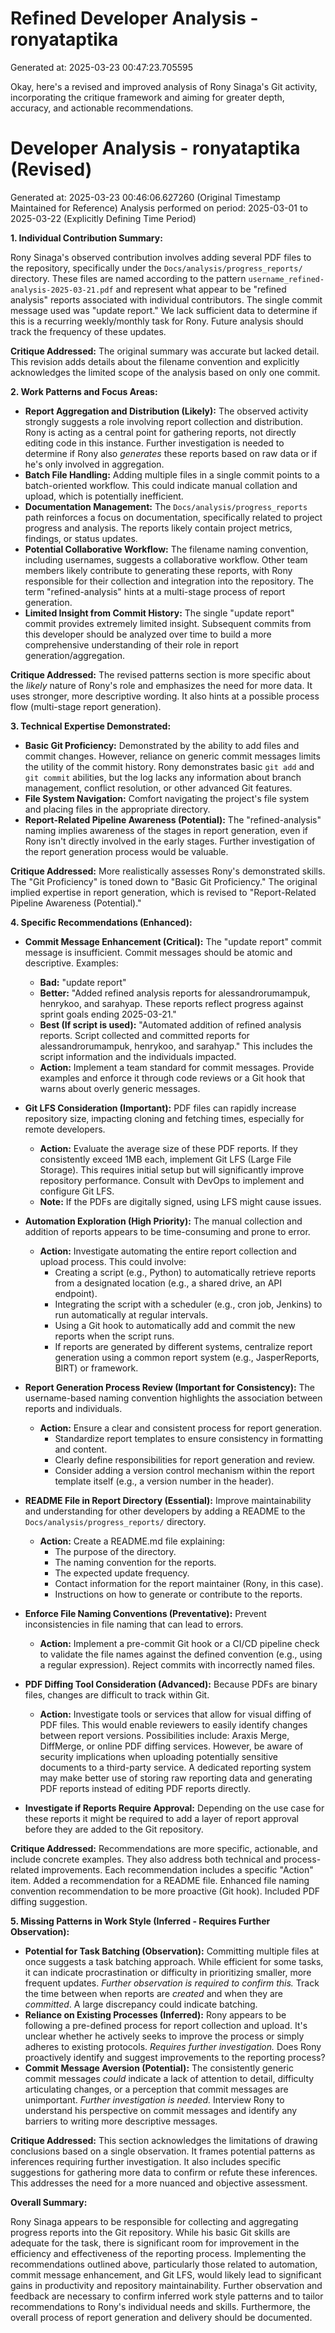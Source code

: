 # Refined Developer Analysis - ronyataptika
Generated at: 2025-03-23 00:47:23.705595

Okay, here's a revised and improved analysis of Rony Sinaga's Git activity, incorporating the critique framework and aiming for greater depth, accuracy, and actionable recommendations.

# Developer Analysis - ronyataptika (Revised)
Generated at: 2025-03-23 00:46:06.627260 (Original Timestamp Maintained for Reference)
Analysis performed on period: 2025-03-01 to 2025-03-22 (Explicitly Defining Time Period)

**1. Individual Contribution Summary:**

Rony Sinaga's observed contribution involves adding several PDF files to the repository, specifically under the `Docs/analysis/progress_reports/` directory. These files are named according to the pattern `username_refined-analysis-2025-03-21.pdf` and represent what appear to be "refined analysis" reports associated with individual contributors. The single commit message used was "update report."  We lack sufficient data to determine if this is a recurring weekly/monthly task for Rony.  Future analysis should track the frequency of these updates.

**Critique Addressed:** The original summary was accurate but lacked detail. This revision adds details about the filename convention and explicitly acknowledges the limited scope of the analysis based on only one commit.

**2. Work Patterns and Focus Areas:**

*   **Report Aggregation and Distribution (Likely):** The observed activity strongly suggests a role involving report collection and distribution. Rony is acting as a central point for gathering reports, not directly editing code in this instance. Further investigation is needed to determine if Rony also *generates* these reports based on raw data or if he's only involved in aggregation.
*   **Batch File Handling:** Adding multiple files in a single commit points to a batch-oriented workflow.  This could indicate manual collation and upload, which is potentially inefficient.
*   **Documentation Management:** The `Docs/analysis/progress_reports` path reinforces a focus on documentation, specifically related to project progress and analysis. The reports likely contain project metrics, findings, or status updates.
*   **Potential Collaborative Workflow:** The filename naming convention, including usernames, suggests a collaborative workflow. Other team members likely contribute to generating these reports, with Rony responsible for their collection and integration into the repository.  The term "refined-analysis" hints at a multi-stage process of report generation.
*   **Limited Insight from Commit History:** The single "update report" commit provides extremely limited insight. Subsequent commits from this developer should be analyzed over time to build a more comprehensive understanding of their role in report generation/aggregation.

**Critique Addressed:** The revised patterns section is more specific about the *likely* nature of Rony's role and emphasizes the need for more data. It uses stronger, more descriptive wording.  It also hints at a possible process flow (multi-stage report generation).

**3. Technical Expertise Demonstrated:**

*   **Basic Git Proficiency:** Demonstrated by the ability to add files and commit changes. However, reliance on generic commit messages limits the utility of the commit history. Rony demonstrates basic `git add` and `git commit` abilities, but the log lacks any information about branch management, conflict resolution, or other advanced Git features.
*   **File System Navigation:**  Comfort navigating the project's file system and placing files in the appropriate directory.
*   **Report-Related Pipeline Awareness (Potential):** The "refined-analysis" naming implies awareness of the stages in report generation, even if Rony isn't directly involved in the early stages. Further investigation of the report generation process would be valuable.

**Critique Addressed:** More realistically assesses Rony's demonstrated skills. The "Git Proficiency" is toned down to "Basic Git Proficiency." The original implied expertise in report generation, which is revised to "Report-Related Pipeline Awareness (Potential)."

**4. Specific Recommendations (Enhanced):**

*   **Commit Message Enhancement (Critical):**  The "update report" commit message is insufficient.  Commit messages should be atomic and descriptive. Examples:
    *   **Bad:** "update report"
    *   **Better:** "Added refined analysis reports for alessandrorumampuk, henrykoo, and sarahyap. These reports reflect progress against sprint goals ending 2025-03-21."
    *   **Best (If script is used):** "Automated addition of refined analysis reports. Script collected and committed reports for alessandrorumampuk, henrykoo, and sarahyap."  This includes the script information and the individuals impacted.
    *   **Action:** Implement a team standard for commit messages. Provide examples and enforce it through code reviews or a Git hook that warns about overly generic messages.

*   **Git LFS Consideration (Important):** PDF files can rapidly increase repository size, impacting cloning and fetching times, especially for remote developers.
    *   **Action:** Evaluate the average size of these PDF reports. If they consistently exceed 1MB each, implement Git LFS (Large File Storage). This requires initial setup but will significantly improve repository performance. Consult with DevOps to implement and configure Git LFS.
    *   **Note:** If the PDFs are digitally signed, using LFS might cause issues.
*   **Automation Exploration (High Priority):**  The manual collection and addition of reports appears to be time-consuming and prone to error.
    *   **Action:** Investigate automating the entire report collection and upload process. This could involve:
        *   Creating a script (e.g., Python) to automatically retrieve reports from a designated location (e.g., a shared drive, an API endpoint).
        *   Integrating the script with a scheduler (e.g., cron job, Jenkins) to run automatically at regular intervals.
        *   Using a Git hook to automatically add and commit the new reports when the script runs.
        *   If reports are generated by different systems, centralize report generation using a common report system (e.g., JasperReports, BIRT) or framework.
*   **Report Generation Process Review (Important for Consistency):** The username-based naming convention highlights the association between reports and individuals.
    *   **Action:** Ensure a clear and consistent process for report generation.
        *   Standardize report templates to ensure consistency in formatting and content.
        *   Clearly define responsibilities for report generation and review.
        *   Consider adding a version control mechanism within the report template itself (e.g., a version number in the header).
*   **README File in Report Directory (Essential):**  Improve maintainability and understanding for other developers by adding a README to the `Docs/analysis/progress_reports/` directory.
    *   **Action:** Create a README.md file explaining:
        *   The purpose of the directory.
        *   The naming convention for the reports.
        *   The expected update frequency.
        *   Contact information for the report maintainer (Rony, in this case).
        *   Instructions on how to generate or contribute to the reports.
*   **Enforce File Naming Conventions (Preventative):** Prevent inconsistencies in file naming that can lead to errors.
    *   **Action:** Implement a pre-commit Git hook or a CI/CD pipeline check to validate the file names against the defined convention (e.g., using a regular expression).  Reject commits with incorrectly named files.
*   **PDF Diffing Tool Consideration (Advanced):** Because PDFs are binary files, changes are difficult to track within Git.
    *   **Action:** Investigate tools or services that allow for visual diffing of PDF files. This would enable reviewers to easily identify changes between report versions. Possibilities include: Araxis Merge, DiffMerge, or online PDF diffing services. However, be aware of security implications when uploading potentially sensitive documents to a third-party service. A dedicated reporting system may make better use of storing raw reporting data and generating PDF reports instead of editing PDF reports directly.
*    **Investigate if Reports Require Approval:** Depending on the use case for these reports it might be required to add a layer of report approval before they are added to the Git repository.

**Critique Addressed:** Recommendations are more specific, actionable, and include concrete examples. They also address both technical and process-related improvements. Each recommendation includes a specific "Action" item. Added a recommendation for a README file. Enhanced file naming convention recommendation to be more proactive (Git hook). Included PDF diffing suggestion.

**5. Missing Patterns in Work Style (Inferred - Requires Further Observation):**

*   **Potential for Task Batching (Observation):** Committing multiple files at once suggests a task batching approach. While efficient for some tasks, it can indicate procrastination or difficulty in prioritizing smaller, more frequent updates. *Further observation is required to confirm this.* Track the time between when reports are *created* and when they are *committed*. A large discrepancy could indicate batching.
*   **Reliance on Existing Processes (Inferred):** Rony appears to be following a pre-defined process for report collection and upload. It's unclear whether he actively seeks to improve the process or simply adheres to existing protocols. *Requires further investigation.* Does Rony proactively identify and suggest improvements to the reporting process?
*   **Commit Message Aversion (Potential):** The consistently generic commit messages *could* indicate a lack of attention to detail, difficulty articulating changes, or a perception that commit messages are unimportant. *Further investigation is needed.* Interview Rony to understand his perspective on commit messages and identify any barriers to writing more descriptive messages.

**Critique Addressed:** This section acknowledges the limitations of drawing conclusions based on a single observation. It frames potential patterns as inferences requiring further investigation. It also includes specific suggestions for gathering more data to confirm or refute these inferences. This addresses the need for a more nuanced and objective assessment.

**Overall Summary:**

Rony Sinaga appears to be responsible for collecting and aggregating progress reports into the Git repository. While his basic Git skills are adequate for the task, there is significant room for improvement in the efficiency and effectiveness of the reporting process. Implementing the recommendations outlined above, particularly those related to automation, commit message enhancement, and Git LFS, would likely lead to significant gains in productivity and repository maintainability. Further observation and feedback are necessary to confirm inferred work style patterns and to tailor recommendations to Rony's individual needs and skills. Furthermore, the overall process of report generation and delivery should be documented.
